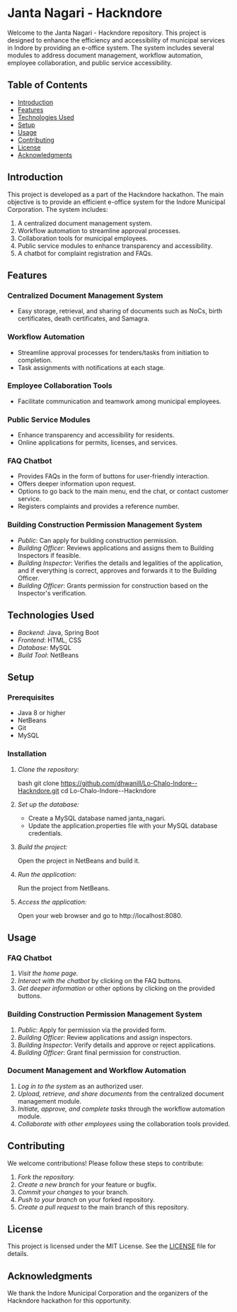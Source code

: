 # Janta Nagari - Hackndore

Welcome to the Janta Nagari - Hackndore repository. This project is designed to enhance the efficiency and accessibility of municipal services in Indore by providing an e-office system. The system includes several modules to address document management, workflow automation, employee collaboration, and public service accessibility.

## Table of Contents

- [Introduction](#introduction)
- [Features](#features)
- [Technologies Used](#technologies-used)
- [Setup](#setup)
- [Usage](#usage)
- [Contributing](#contributing)
- [License](#license)
- [Acknowledgments](#acknowledgments)

## Introduction

This project is developed as a part of the Hackndore hackathon. The main objective is to provide an efficient e-office system for the Indore Municipal Corporation. The system includes:

1. A centralized document management system.
2. Workflow automation to streamline approval processes.
3. Collaboration tools for municipal employees.
4. Public service modules to enhance transparency and accessibility.
5. A chatbot for complaint registration and FAQs.

## Features

### Centralized Document Management System

- Easy storage, retrieval, and sharing of documents such as NoCs, birth certificates, death certificates, and Samagra.

### Workflow Automation

- Streamline approval processes for tenders/tasks from initiation to completion.
- Task assignments with notifications at each stage.

### Employee Collaboration Tools

- Facilitate communication and teamwork among municipal employees.

### Public Service Modules

- Enhance transparency and accessibility for residents.
- Online applications for permits, licenses, and services.

### FAQ Chatbot

- Provides FAQs in the form of buttons for user-friendly interaction.
- Offers deeper information upon request.
- Options to go back to the main menu, end the chat, or contact customer service.
- Registers complaints and provides a reference number.

### Building Construction Permission Management System

- *Public*: Can apply for building construction permission.
- *Building Officer*: Reviews applications and assigns them to Building Inspectors if feasible.
- *Building Inspector*: Verifies the details and legalities of the application, and if everything is correct, approves and forwards it to the Building Officer.
- *Building Officer*: Grants permission for construction based on the Inspector's verification.

## Technologies Used

- *Backend*: Java, Spring Boot
- *Frontend*: HTML, CSS
- *Database*: MySQL
- *Build Tool*: NetBeans

## Setup

### Prerequisites

- Java 8 or higher
- NetBeans
- Git
- MySQL

### Installation

1. *Clone the repository:*

   bash
   git clone https://github.com/dhwanill/Lo-Chalo-Indore--Hackndore.git
   cd Lo-Chalo-Indore--Hackndore
   

2. *Set up the database:*

   - Create a MySQL database named janta_nagari.
   - Update the application.properties file with your MySQL database credentials.

3. *Build the project:*

   Open the project in NetBeans and build it.

4. *Run the application:*

   Run the project from NetBeans.

5. *Access the application:*

   Open your web browser and go to http://localhost:8080.

## Usage

### FAQ Chatbot

1. *Visit the home page.*
2. *Interact with the chatbot* by clicking on the FAQ buttons.
3. *Get deeper information* or other options by clicking on the provided buttons.

### Building Construction Permission Management System

1. *Public*: Apply for permission via the provided form.
2. *Building Officer*: Review applications and assign inspectors.
3. *Building Inspector*: Verify details and approve or reject applications.
4. *Building Officer*: Grant final permission for construction.

### Document Management and Workflow Automation

1. *Log in to the system* as an authorized user.
2. *Upload, retrieve, and share documents* from the centralized document management module.
3. *Initiate, approve, and complete tasks* through the workflow automation module.
4. *Collaborate with other employees* using the collaboration tools provided.

## Contributing

We welcome contributions! Please follow these steps to contribute:

1. *Fork the repository.*
2. *Create a new branch* for your feature or bugfix.
3. *Commit your changes* to your branch.
4. *Push to your branch* on your forked repository.
5. *Create a pull request* to the main branch of this repository.

## License

This project is licensed under the MIT License. See the [LICENSE](LICENSE) file for details.

## Acknowledgments

We thank the Indore Municipal Corporation and the organizers of the Hackndore hackathon for this opportunity.
